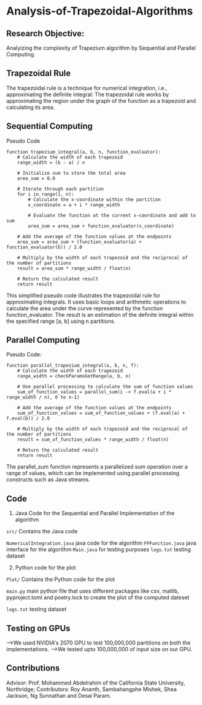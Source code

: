 # Analysis-of-Trapezoidal-Algorithms

## Research Objective: 
Analyizing the complexity of Trapezium algorithm by Sequential and Parallel Computing. 

## Trapezoidal Rule 
The trapezoidal rule is a technique for numerical integration, i.e., approximating the definite integral: The trapezoidal rule works by approximating the region under the graph of the function as a trapezoid and calculating its area.
## Sequential Computing

Pseudo Code
```
function trapezium_integral(a, b, n, function_evaluator):
    # Calculate the width of each trapezoid
    range_width = (b - a) / n
    
    # Initialize sum to store the total area
    area_sum = 0.0
    
    # Iterate through each partition
    for i in range(1, n):
        # Calculate the x-coordinate within the partition
        x_coordinate = a + i * range_width
        
        # Evaluate the function at the current x-coordinate and add to sum
        area_sum = area_sum + function_evaluator(x_coordinate)
    
    # Add the average of the function values at the endpoints
    area_sum = area_sum + (function_evaluator(a) + function_evaluator(b)) / 2.0
    
    # Multiply by the width of each trapezoid and the reciprocal of the number of partitions
    result = area_sum * range_width / float(n)
    
    # Return the calculated result
    return result

```
This simplified pseudo code illustrates the trapezoidal rule for approximating integrals. It uses basic loops and arithmetic operations to calculate the area under the curve represented by the function function_evaluator. The result is an estimation of the definite integral within the specified range [a, b] using n partitions.

## Parallel Computing 

Pseudo Code:
```
function parallel_trapezium_integral(a, b, n, f):
    # Calculate the width of each trapezoid
    range_width = checkParamsGetRange(a, b, n)
    
    # Use parallel processing to calculate the sum of function values
    sum_of_function_values = parallel_sum(i -> f.eval(a + i * range_width / n), 0 to n-1)
    
    # Add the average of the function values at the endpoints
    sum_of_function_values = sum_of_function_values + (f.eval(a) + f.eval(b)) / 2.0
    
    # Multiply by the width of each trapezoid and the reciprocal of the number of partitions
    result = sum_of_function_values * range_width / float(n)
    
    # Return the calculated result
    return result
```
The parallel_sum function represents a parallelized sum operation over a range of values, which can be implemented using parallel processing constructs such as Java streams.

## Code

 1. Java Code for the Sequential and Parallel Implementation of the algorithm

 ``` src/ ``` Contains the Java code

 ``` NumericalIntegration.java ``` java code for the algorithm
 ```FPFunction.java``` java interface for the algorithm
 ```Main.java``` for testing purposes
 ```logs.txt``` testing dataset

 2. Python code for the plot

 ```Plot/``` Contains the Python code for the plot

 ```main.py``` main python file that uses different packages like csv, matlib, pyproject.toml and poetry.lock to create the plot of the computed dateset

 ```logs.txt``` testing dataset

## Testing on GPUs

-->We used NVIDIA's 2070 GPU to test 100,000,000 partitions on both the implementations. 
-->We tested upto 100,000,000 of input size on our GPU.

## Contributions

Advisor: Prof. Mohammed Abdelrahim of the California State University, Northridge;
Contributors: Roy Ananth, Sambahangphe Mishek, Shea Jackson, Ng Sunnathan and Desai Param. 





